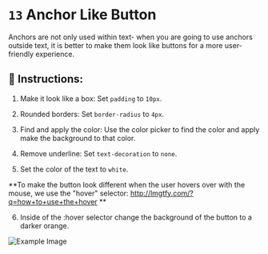 # `13` Anchor Like Button

Anchors are not only used within text- when you are going to use anchors outside text, it is better to make them look like buttons for a more user-friendly experience.

## 📝 Instructions:

1. Make it look like a box: Set `padding` to `10px`.

2. Rounded borders: Set `border-radius` to `4px`.

3. Find and apply the color: Use the color picker to find the color and apply make the background to that color.

4. Remove underline: Set `text-decoration` to `none`.

5. Set the color of the text to `white`.

**To make the button look different when the user hovers over with the mouse, we use the "hover" selector: http://lmgtfy.com/?q=how+to+use+the+hover **

6. Inside of the :hover selector change the background of the button to a darker orange.

![Example Image](https://github.com/4GeeksAcademy/css-tutorial-exercises-course/blob/master/.learn/assets/13-1.gif?raw=true)